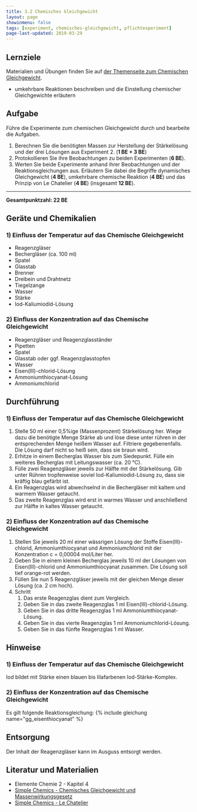 ```yaml
---
title: 3.2 Chemisches Gleichgewicht
layout: page
showinmenu: false
tags: [experiment, chemisches-gleichgewicht, pflichtexperiment]
page-last-updated: 2019-03-29
---
```


## Lernziele

Materialien und Übungen finden Sie auf [der Themenseite zum Chemischen Gleichgewicht](/themen/chemisches-gleichgewicht).

- umkehrbare Reaktionen beschreiben und die Einstellung chemischer Gleichgewichte erläutern

## Aufgabe

Führe die Experimente zum chemischen Gleichgewicht durch und bearbeite die Aufgaben.

1. Berechnen Sie die benötigten Massen zur Herstellung der Stärkelösung und der drei Lösungen aus Experiment 2. (**1 BE + 3 BE**)
2. Protokollieren Sie ihre Beobachtungen zu beiden Experimenten (**6 BE**).
3. Werten Sie beide Experimente anhand ihrer Beobachtungen und der Reaktionsgleichungen aus. Erläutern Sie dabei die Begriffe dynamisches Gleichgewicht (**4 BE**), umkehrbare chemische Reaktion (**4 BE**) und das Prinzip von Le Chatelier (**4 BE**) (insgesamt **12 BE**).

---

**Gesamtpunktzahl: 22 BE**

## Geräte und Chemikalien

### 1) Einfluss der Temperatur auf das Chemische Gleichgewicht

- Reagenzgläser
- Bechergläser (ca. 100 ml)
- Spatel
- Glasstab
- Brenner
- Dreibein und Drahtnetz
- Tiegelzange
- Wasser
- Stärke
- Iod-Kaliumiodid-Lösung

### 2) Einfluss der Konzentration auf das Chemische Gleichgewicht

- Reagenzgläser und Reagenzglasständer
- Pipetten
- Spatel
- Glasstab oder ggf. Reagenzglasstopfen
- Wasser
- Eisen(III)-chlorid-Lösung
- Ammoniumthiocyanat-Lösung
- Ammoniumchlorid

## Durchführung

### 1) Einfluss der Temperatur auf das Chemische Gleichgewicht

1. Stelle 50 ml einer 0,5%ige (Massenprozent) Stärkelösung her. Wiege dazu die benötigte Menge Stärke ab und löse diese unter rühren in der entsprechenden Menge heißem Wasser auf. Filtriere gegebenenfalls. Die Lösung darf nicht so heiß sein, dass sie braun wird.
2. Erhitze in einem Becherglas Wasser bis zum Siedepunkt. Fülle ein weiteres Becherglas mit Leitungswasser (ca. 20 °C).
3. Fülle zwei Reagenzgläser jeweils zur Hälfte mit der Stärkelösung. Gib unter Rühren tropfenweise soviel Iod-Kaliumiodid-Lösung zu, dass sie kräftig blau gefärbt ist.
4. Ein Reagenzglas wird abwechselnd in die Bechergläser mit kaltem und warmem Wasser getaucht.
5. Das zweite Reagenzglas wird erst in warmes Wasser und anschließend zur Hälfte in kaltes Wasser getaucht.

### 2) Einfluss der Konzentration auf das Chemische Gleichgewicht

1. Stellen Sie jeweils 20 ml einer wässrigen Lösung der Stoffe Eisen(III)-chlorid, Ammoniumthiocyanat und Ammoniumchlorid mit der Konzentration c = 0,00004 mol/Liter her.
2. Geben Sie in einem kleinen Becherglas jeweils 10 ml der Lösungen von Eisen(III)-chlorid und Ammoniumthiocyanat zusammen. Die Lösung soll tief orange-rot werden. 
3. Füllen Sie nun 5 Reagenzgläser jeweils mit der gleichen Menge dieser Lösung (ca. 2 cm hoch).
4. Schritt
	1. Das erste Reagenzglas dient zum Vergleich.
	2. Geben Sie in das zweite Reagenzglas 1 ml Eisen(III)-chlorid-Lösung.
	3. Geben Sie in das dritte Reagenzglas 1 ml Ammoniumthiocyanat-Lösung.
	4. Geben Sie in das vierte Reagenzglas 1 ml Ammoniumchlorid-Lösung.
	5. Geben Sie in das fünfte Reagenzglas 1 ml Wasser.

## Hinweise

### 1) Einfluss der Temperatur auf das Chemische Gleichgewicht

Iod bildet mit Stärke einen blauen bis lilafarbenen Iod-Stärke-Komplex.

### 2) Einfluss der Konzentration auf das Chemische Gleichgewicht

Es gilt folgende Reaktionsgleichung: {% include gleichung name="gg_eisenthiocyanat" %}

## Entsorgung

Der Inhalt der Reagenzgläser kann im Ausguss entsorgt werden. 

## Literatur und Materialien

- Elemente Chemie 2 - Kapitel 4
- [Simple Chemics - Chemisches Gleichgewicht und Massenwirkungsgesetz](https://www.youtube.com/watch?v=v_KFPhoXsc4)
- [Simple Chemics - Le Chatelier](https://www.youtube.com/watch?v=Xdwtuh3HeQE)


